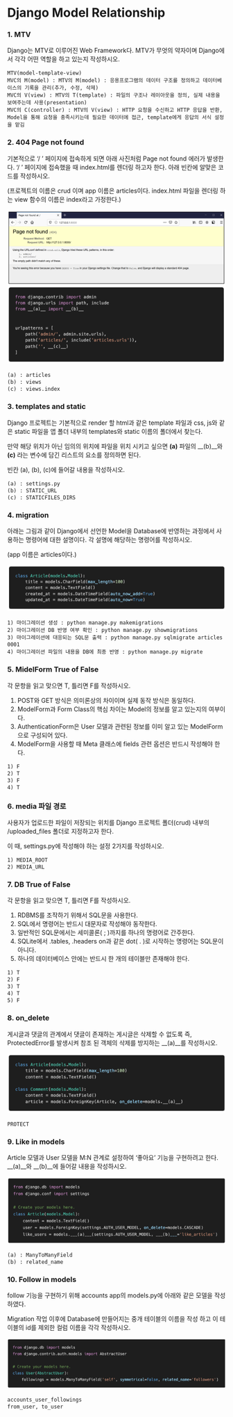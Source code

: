 # Django Model Relationship

### 1. MTV

 Django는 MTV로 이루어진 Web Framework다. MTV가 무엇의 약자이며 Django에서 각각 어떤 역할을 하고 있는지 작성하시오.

```
MTV(model-template-view)
MVC의 M(model) : MTV의 M(model) : 응용프로그램의 데이터 구조를 정의하고 데이터베이스의 기록을 관리(추가, 수정, 삭제)
MVC의 V(view) : MTV의 T(template) : 파일의 구조나 레이아웃을 정의, 실제 내용을 보여주는데 사용(presentation)
MVC의 C(controller) : MTV의 V(view) : HTTP 요청을 수신하고 HTTP 응답을 반환, Model을 통해 요청을 충족시키는데 필요한 데이터에 접근, template에게 응답의 서식 설정을 맡김
```



### 2. 404 Page not found

 기본적으로 ‘/ ’ 페이지에 접속하게 되면 아래 사진처럼 Page not found 에러가 발생한다. ‘/ ’ 페이지에 접속했을 때 index.html를 렌더링 하고자 한다. 아래 빈칸에 알맞은 코드를 작성하시오.

 (프로젝트의 이름은 crud 이며 app 이름은 articles이다. index.html 파일을 렌더링 하는 view 함수의 이름은 index라고 가정한다.)

![image-20211021180742449](homework.assets/image-20211021180742449.png)

```
(a) : articles
(b) : views
(c) : views.index
```



### 3. templates and static

 Django 프로젝트는 기본적으로 render 할 html과 같은 template 파일과 css, js와 같은 static 파일을 앱 폴더 내부의 templates와 static 이름의 폴더에서 찾는다. 

만약 해당 위치가 아닌 임의의 위치에 파일을 위치 시키고 싶으면 __(a)__ 파일의 __(b)__와 __(c)__ 라는 변수에 담긴 리스트의 요소를 정의하면 된다. 

빈칸 (a), (b), (c)에 들어갈 내용을 작성하시오.

```
(a) : settings.py
(b) : STATIC_URL
(c) : STATICFILES_DIRS
```



### 4. migration

 아래는 그림과 같이 Django에서 선언한 Model을 Database에 반영하는 과정에서 사용하는 명령어에 대한 설명이다. 각 설명에 해당하는 명령어를 작성하시오. 

(app 이름은 articles이다.)

![image-20211021181055338](homework.assets/image-20211021181055338.png)

```
1) 마이그레이션 생성 : python manage.py makemigrations
2) 마이그레이션 DB 반영 여부 확인 : python manage.py showmigrations
3) 마이그레이션에 대응되는 SQL문 출력 : python manage.py sqlmigrate articles 0001
4) 마이그레이션 파일의 내용을 DB에 최종 반영 : python manage.py migrate
```



### 5. MidelForm True of False

 각 문항을 읽고 맞으면 T, 틀리면 F를 작성하시오. 

1) POST와 GET 방식은 의미론상의 차이이며 실제 동작 방식은 동일하다. 
2) ModelForm과 Form Class의 핵심 차이는 Model의 정보를 알고 있는지의 여부이다. 
3) AuthenticationForm은 User 모델과 관련된 정보를 이미 알고 있는 ModelForm으로 구성되어 있다. 
4) ModelForm을 사용할 때 Meta 클래스에 fields 관련 옵션은 반드시 작성해야 한다.

```
1) F
2) T
3) F
4) T
```





### 6. media 파일 경로

 사용자가 업로드한 파일이 저장되는 위치를 Django 프로젝트 폴더(crud) 내부의 /uploaded_files 폴더로 지정하고자 한다. 

이 때, settings.py에 작성해야 하는 설정 2가지를 작성하시오.

```
1) MEDIA_ROOT
2) MEDIA_URL
```



### 7. DB True of False

 각 문항을 읽고 맞으면 T, 틀리면 F를 작성하시오. 

1) RDBMS를 조작하기 위해서 SQL문을 사용한다. 
2) SQL에서 명령어는 반드시 대문자로 작성해야 동작한다. 
3) 일반적인 SQL문에서는 세미콜론( ; )까지를 하나의 명령어로 간주한다. 
4) SQLite에서 .tables, .headers on과 같은 dot( . )로 시작하는 명령어는 SQL문이 아니다.
5) 하나의 데이터베이스 안에는 반드시 한 개의 테이블만 존재해야 한다.

```
1) T
2) F
3) T
4) T
5) F
```



### 8. on_delete

 게시글과 댓글의 관계에서 댓글이 존재하는 게시글은 삭제할 수 없도록 즉, ProtectedError를 발생시켜 참조 된 객체의 삭제를 방지하는 __(a)__를 작성하시오.

![image-20211021181323855](homework.assets/image-20211021181323855.png)

```
PROTECT
```



### 9. Like in models

 Article 모델과 User 모델을 M:N 관계로 설정하여 ‘좋아요’ 기능을 구현하려고 한다. __(a)__와 __(b)__에 들어갈 내용을 작성하시오. 

![image-20211021181345689](homework.assets/image-20211021181345689.png)

```
(a) : ManyToManyField
(b) : related_name
```



### 10. Follow in models

 follow 기능을 구현하기 위해 accounts app의 models.py에 아래와 같은 모델을 작성하였다. 

Migration 작업 이후에 Database에 만들어지는 중개 테이블의 이름을 작성 하고 이 테이블의 id를 제외한 컬럼 이름을 각각 작성하시오.

![image-20211021181426827](homework.assets/image-20211021181426827.png)

```
accounts_user_followings
from_user, to_user
```

